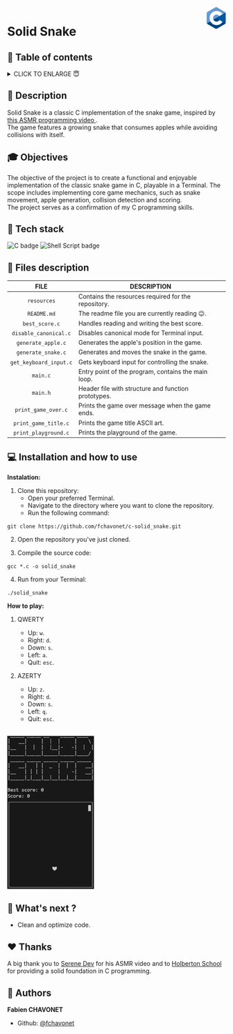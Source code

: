 <img  height="50px" align="right" src="https://raw.githubusercontent.com/fchavonet/fchavonet/main/resources/images/logo-c.png" alt="C logo">

# Solid Snake

## 🔖 Table of contents

<details>
        <summary>
		CLICK TO ENLARGE 😇
        </summary>
	    📄 <a href="#description">Description</a>
        <br>
        🎓 <a href="#objectives">Objectives</a>
        <br>
        🔨 <a href="#tech-stack">Tech stack</a>
        <br>
        📂 <a href="#files-description">Files description</a>
        <br>
        💻 <a href="#installation_and_how_to_use">Installation and how to use</a>
        <br>
        ♥️ <a href="#thanks">Thanks</a>
        <br>
        👷 <a href="#authors">Authors</a>
</details>

## 📝 <span id="description">Description</span>

Solid Snake is a classic C implementation of the snake game, inspired by [this ASMR programming video ](https://www.youtube.com/watch?v=cUJE10XEjrU).
<br>
The game features a growing snake that consumes apples while avoiding collisions with itself.

## 🎓 <span id="objectives">Objectives</span>

The objective of the project is to create a functional and enjoyable implementation of the classic snake game in C, playable in a Terminal. The scope includes implementing core game mechanics, such as snake movement, apple generation, collision detection and scoring.
<br>
The project serves as a confirmation of my C programming skills.

## 🔨 <span id="tech-stack">Tech stack</span>

<p align="left">
    <img src="https://img.shields.io/badge/C-a8b9cc?logo=&logoColor=black&style=for-the-badge" alt="C badge">
    <img src="https://img.shields.io/badge/SHELL SCRIPT-000000?logo=gnu-bash&logoColor=white&style=for-the-badge" alt="Shell Script badge">
</p>

## 📂 <span id="files-description">Files description</span>

| **FILE**               | **DESCRIPTION**                                     |
| :--------------------: | --------------------------------------------------- |
| `resources`            | Contains the resources required for the repository. |
| `README.md`            | The readme file you are currently reading 😉.       |
| `best_score.c`         | Handles reading and writing the best score.         |
| `disable_canonical.c`  | Disables canonical mode for Terminal input.         |
| `generate_apple.c`     | Generates the apple's position in the game.         |
| `generate_snake.c`     | Generates and moves the snake in the game.          |
| `get_keyboard_input.c` | Gets keyboard input for controlling the snake.      |
| `main.c`               | Entry point of the program, contains the main loop. |
| `main.h`               | Header file with structure and function prototypes. |
| `print_game_over.c`    | Prints the game over message when the game ends.    |
| `print_game_title.c`   | Prints the game title ASCII art.                    |
| `print_playground.c`   | Prints the playground of the game.                  |

## 💻 <span id="installation_and_how_to_use">Installation and how to use</span>

**Instalation:**

1. Clone this repository:
    - Open your preferred Terminal.
    - Navigate to the directory where you want to clone the repository.
    - Run the following command:

```
git clone https://github.com/fchavonet/c-solid_snake.git
```

2. Open the repository you've just cloned.

3. Compile the source code:

```
gcc *.c -o solid_snake
```

4. Run from your Terminal:

```
./solid_snake
```

**How to play:**

1. QWERTY
    - Up: `w`.
    - Right: `d`.
    - Down: `s`.
    - Left: `a`.
    - Quit: `esc`.

2. AZERTY
    - Up: `z`.
    - Right: `d`.
    - Down: `s`.
    - Left: `q`.
    - Quit: `esc`.

<br>
<img width="200px" src="./resources/images/solid_snake.gif">

## 🔧 <span id="whats-next">What's next ?</span>

- Clean and optimize code.

## ♥️ <span id="thanks">Thanks</span>

A big thank you to [Serene Dev](https://github.com/serene-dev) for his ASMR video and to [Holberton School](https://www.holbertonschool.com/) for providing a solid foundation in C programming.

## 👷 <span id="authors">Authors</span>

**Fabien CHAVONET**
- Github: [@fchavonet](https://github.com/fchavonet)
